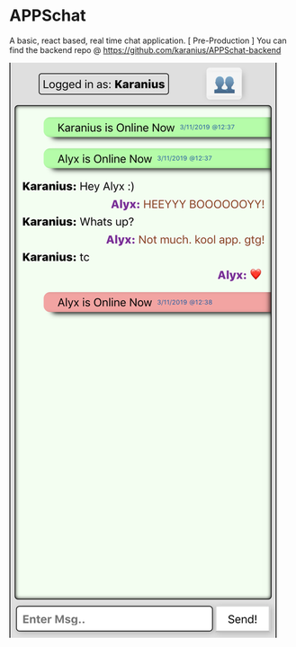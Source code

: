 # APPSchat
A basic, react based, real time chat application. [ Pre-Production ]
You can find the backend repo @ https://github.com/karanius/APPSchat-backend

![](screenShot.png)
